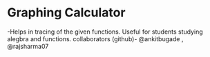 # Graphing Calculator
-Helps in tracing of the given functions.
Useful for students studying alegbra and functions.
collaborators (github)-
@ankitbugade , @rajsharma07
